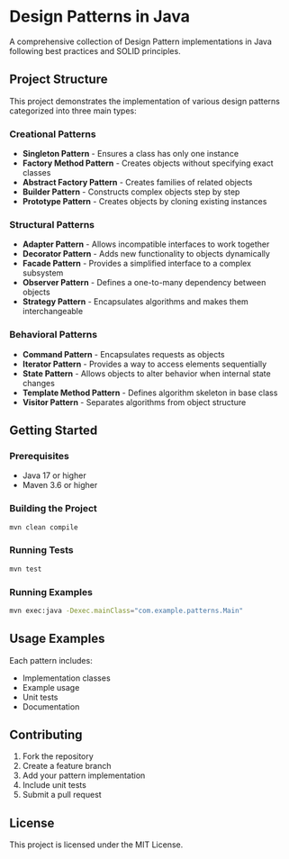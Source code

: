 # Design Patterns in Java

A comprehensive collection of Design Pattern implementations in Java following best practices and SOLID principles.

## Project Structure

This project demonstrates the implementation of various design patterns categorized into three main types:

### Creational Patterns
- **Singleton Pattern** - Ensures a class has only one instance
- **Factory Method Pattern** - Creates objects without specifying exact classes
- **Abstract Factory Pattern** - Creates families of related objects
- **Builder Pattern** - Constructs complex objects step by step
- **Prototype Pattern** - Creates objects by cloning existing instances

### Structural Patterns
- **Adapter Pattern** - Allows incompatible interfaces to work together
- **Decorator Pattern** - Adds new functionality to objects dynamically
- **Facade Pattern** - Provides a simplified interface to a complex subsystem
- **Observer Pattern** - Defines a one-to-many dependency between objects
- **Strategy Pattern** - Encapsulates algorithms and makes them interchangeable

### Behavioral Patterns
- **Command Pattern** - Encapsulates requests as objects
- **Iterator Pattern** - Provides a way to access elements sequentially
- **State Pattern** - Allows objects to alter behavior when internal state changes
- **Template Method Pattern** - Defines algorithm skeleton in base class
- **Visitor Pattern** - Separates algorithms from object structure

## Getting Started

### Prerequisites
- Java 17 or higher
- Maven 3.6 or higher

### Building the Project
```bash
mvn clean compile
```

### Running Tests
```bash
mvn test
```

### Running Examples
```bash
mvn exec:java -Dexec.mainClass="com.example.patterns.Main"
```

## Usage Examples

Each pattern includes:
- Implementation classes
- Example usage
- Unit tests
- Documentation

## Contributing

1. Fork the repository
2. Create a feature branch
3. Add your pattern implementation
4. Include unit tests
5. Submit a pull request

## License

This project is licensed under the MIT License.
